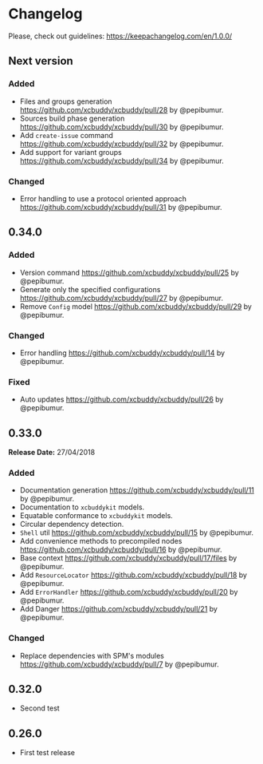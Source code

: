 # Changelog

Please, check out guidelines: https://keepachangelog.com/en/1.0.0/

## Next version

### Added

* Files and groups generation https://github.com/xcbuddy/xcbuddy/pull/28 by @pepibumur.
* Sources build phase generation https://github.com/xcbuddy/xcbuddy/pull/30 by @pepibumur.
* Add `create-issue` command https://github.com/xcbuddy/xcbuddy/pull/32 by @pepibumur.
* Add support for variant groups https://github.com/xcbuddy/xcbuddy/pull/34 by @pepibumur.

### Changed

* Error handling to use a protocol oriented approach https://github.com/xcbuddy/xcbuddy/pull/31 by @pepibumur.

## 0.34.0

### Added

* Version command https://github.com/xcbuddy/xcbuddy/pull/25 by @pepibumur.
* Generate only the specified configurations https://github.com/xcbuddy/xcbuddy/pull/27 by @pepibumur.
* Remove `Config` model https://github.com/xcbuddy/xcbuddy/pull/29 by @pepibumur.

### Changed

* Error handling https://github.com/xcbuddy/xcbuddy/pull/14 by @pepibumur.

### Fixed

* Auto updates https://github.com/xcbuddy/xcbuddy/pull/26 by @pepibumur.

## 0.33.0

**Release Date:** 27/04/2018

### Added

* Documentation generation https://github.com/xcbuddy/xcbuddy/pull/11 by @pepibumur.
* Documentation to `xcbuddykit` models.
* Equatable conformance to `xcbuddykit` models.
* Circular dependency detection.
* `Shell` util https://github.com/xcbuddy/xcbuddy/pull/15 by @pepibumur.
* Add convenience methods to precompiled nodes https://github.com/xcbuddy/xcbuddy/pull/16 by @pepibumur.
* Base context https://github.com/xcbuddy/xcbuddy/pull/17/files by @pepibumur.
* Add `ResourceLocator` https://github.com/xcbuddy/xcbuddy/pull/18 by @pepibumur.
* Add `ErrorHandler` https://github.com/xcbuddy/xcbuddy/pull/20 by @pepibumur.
* Add Danger https://github.com/xcbuddy/xcbuddy/pull/21 by @pepibumur.

### Changed

* Replace dependencies with SPM's modules https://github.com/xcbuddy/xcbuddy/pull/7 by @pepibumur.

## 0.32.0

* Second test

## 0.26.0

* First test release
